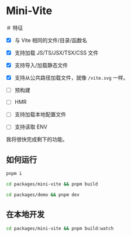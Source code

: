# Mini-Vite

＃ 特征

- [x] 与 Vite 相同的文件/目录/函数名
- [x] 支持加载 JS/TS/JSX/TSX/CSS 文件
- [x] 支持导入/加载静态文件
- [x] 支持从公共路径加载文件，就像 `/vite.svg` 一样。
- [ ] 预构建
- [ ] HMR
- [ ] 支持加载本地配置文件
- [ ] 支持读取 ENV


我将很快完成剩下的功能。

## 如何运行

```bash
pnpm i 

cd packages/mini-vite && pnpm build

cd packages/demo && pnpm dev
```

## 在本地开发

```bash
cd packages/mini-vite && pnpm build:watch
```